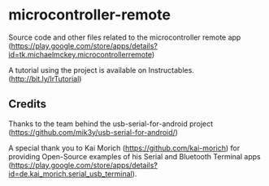 # microcontroller-remote
Source code and other files related to the microcontroller remote app (https://play.google.com/store/apps/details?id=tk.michaelmckey.microcontrollerremote)

A tutorial using the project is available on Instructables. (http://bit.ly/IrTutorial)

## Credits
Thanks to the team behind the usb-serial-for-android project (https://github.com/mik3y/usb-serial-for-android/)

A special thank you to Kai Morich (https://github.com/kai-morich) for providing Open-Source examples of his Serial and Bluetooth Terminal apps (https://play.google.com/store/apps/details?id=de.kai_morich.serial_usb_terminal).
